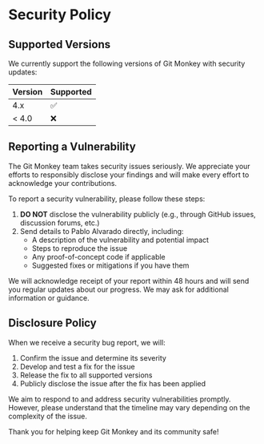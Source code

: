 # Security Policy

## Supported Versions

We currently support the following versions of Git Monkey with security updates:

| Version | Supported          |
| ------- | ------------------ |
| 4.x     | :white_check_mark: |
| < 4.0   | :x:                |

## Reporting a Vulnerability

The Git Monkey team takes security issues seriously. We appreciate your efforts to responsibly disclose your findings and will make every effort to acknowledge your contributions.

To report a security vulnerability, please follow these steps:

1. **DO NOT** disclose the vulnerability publicly (e.g., through GitHub issues, discussion forums, etc.)
2. Send details to Pablo Alvarado directly, including:
   - A description of the vulnerability and potential impact
   - Steps to reproduce the issue
   - Any proof-of-concept code if applicable
   - Suggested fixes or mitigations if you have them

We will acknowledge receipt of your report within 48 hours and will send you regular updates about our progress. We may ask for additional information or guidance.

## Disclosure Policy

When we receive a security bug report, we will:

1. Confirm the issue and determine its severity
2. Develop and test a fix for the issue
3. Release the fix to all supported versions
4. Publicly disclose the issue after the fix has been applied

We aim to respond to and address security vulnerabilities promptly. However, please understand that the timeline may vary depending on the complexity of the issue.

Thank you for helping keep Git Monkey and its community safe!